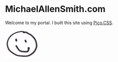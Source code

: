 # MichaelAllenSmith.com

Welcome to my portal. I built this site using [Pico.CSS](https://picocss.com/).

![Smile](/images/smile.gif "Michael")
